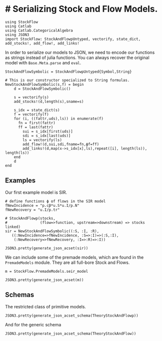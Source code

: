 # # Serializing Stock and Flow Models.


```@example JSON
using StockFlow
using Catlab
using Catlab.CategoricalAlgebra
using JSON3
import StockFlow: StockAndFlowpUntyped, vectorify, state_dict, add_stocks!, add_flow!, add_links!
```

In order to serialize our models to JSON, we need to encode our functions as strings instead of julia functions. You can always recover the original model with `Base.Meta.parse` and `eval`.

```@example JSON
StockAndFlowSymbolic = StockAndFlowpUntyped{Symbol,String} 

# This is our constructor specialized to String formulas.
NewStockAndFlowSymbolic(s,f) = begin
	d = StockAndFlowSymbolic()

    s = vectorify(s)
    add_stocks!(d,length(s),sname=s)

    s_idx = state_dict(s)
    f = vectorify(f)
    for (i, ((fattr,uds),ls)) in enumerate(f)
      fn = first(fattr)
      ff = last(fattr)
    	sui = s_idx[first(uds)]
    	sdi = s_idx[last(uds)]
    	ls = vectorify(ls)
    	add_flow!(d,sui,sdi,fname=fn,ϕf=ff)
    	add_links!(d,map(x->s_idx[x],ls),repeat([i], length(ls)), length(ls))
    end
    d
end
```

## Examples

Our first example model is SIR.

```@example JSON
# define functions ϕ of flows in the SIR model
fNewIncidence = "p.cβ*u.S*u.I/p.N"
fNewRecovery = "u.I/p.tr"

# StockAndFlowp(stocks,
#               (flow=>function, upstream=>downstream) => stocks linked)
sir = NewStockAndFlowSymbolic((:S, :I, :R), 
   ((:NewIncidence=>fNewIncidence, :S=>:I)=>(:S,:I),
    (:NewRecovery=>fNewRecovery, :I=>:R)=>:I))
```

```@example JSON
JSON3.pretty(generate_json_acset(sir))
```

We can include some of the premade models, which are found in the `PremadeModels` module. They are all full-bore Stock and Flows.

```@example JSON
m = StockFlow.PremadeModels.seir_model
```
```@example JSON
JSON3.pretty(generate_json_acset(m))
```

## Schemas

The restricted class of primitive models.

```@example JSON
JSON3.pretty(generate_json_acset_schema(TheoryStockAndFlowp))
```

And for the generic schema

```@example JSON
JSON3.pretty(generate_json_acset_schema(TheoryStockAndFlow))
```
